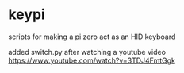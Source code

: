 # keypi
scripts for making a pi zero act as an HID keyboard

added switch.py after watching a youtube video
https://www.youtube.com/watch?v=3TDJ4FmtGgk
